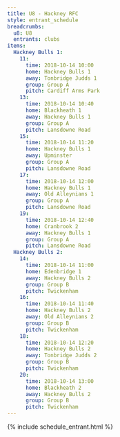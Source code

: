 ```yaml
---
title: U8 - Hackney RFC
style: entrant_schedule
breadcrumbs:
  u8: U8
  entrants: clubs
items:
  Hackney Bulls 1:
    11:
      time: 2018-10-14 10:00
      home: Hackney Bulls 1
      away: Tonbridge Judds 1
      group: Group A
      pitch: Cardiff Arms Park
    13:
      time: 2018-10-14 10:40
      home: Blackheath 1
      away: Hackney Bulls 1
      group: Group A
      pitch: Lansdowne Road
    15:
      time: 2018-10-14 11:20
      home: Hackney Bulls 1
      away: Upminster
      group: Group A
      pitch: Lansdowne Road
    17:
      time: 2018-10-14 12:00
      home: Hackney Bulls 1
      away: Old Alleynians 1
      group: Group A
      pitch: Lansdowne Road
    19:
      time: 2018-10-14 12:40
      home: Cranbrook 2
      away: Hackney Bulls 1
      group: Group A
      pitch: Lansdowne Road
  Hackney Bulls 2:
    14:
      time: 2018-10-14 11:00
      home: Edenbridge 1
      away: Hackney Bulls 2
      group: Group B
      pitch: Twickenham
    16:
      time: 2018-10-14 11:40
      home: Hackney Bulls 2
      away: Old Alleynians 2
      group: Group B
      pitch: Twickenham
    18:
      time: 2018-10-14 12:20
      home: Hackney Bulls 2
      away: Tonbridge Judds 2
      group: Group B
      pitch: Twickenham
    20:
      time: 2018-10-14 13:00
      home: Blackheath 2
      away: Hackney Bulls 2
      group: Group B
      pitch: Twickenham
---
```


{% include schedule_entrant.html %}
